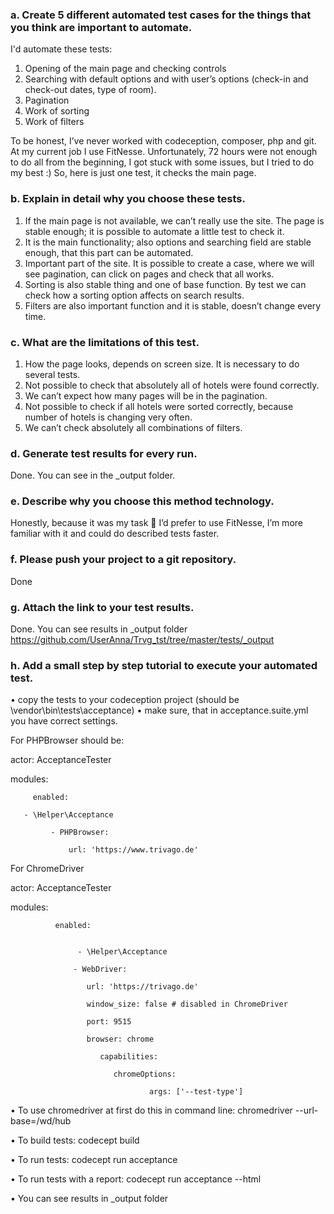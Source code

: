 ### a. Create 5 different automated test cases for the things that you think are important to automate.
I'd automate these tests:
1. Opening of the main page and checking controls 
2. Searching with default options and with user’s options (check-in and check-out dates, type of room). 
3. Pagination 
4. Work of sorting 
5. Work of filters 

To be honest, I’ve never worked with codeception, composer, php and git. At my current job I use FitNesse. 
Unfortunately, 72 hours were not enough to do all from the beginning, I got stuck with some issues, but I tried to do my best :) So, here is just one test, it checks the main page.

### b. Explain in detail why you choose these tests.
1. If the main page is not available, we can’t really use the site. The page is stable enough; it is possible to automate a little test to check it.
2. It is the main functionality; also options and searching field are stable enough, that this part can be automated.
3. Important part of the site. It is possible to create a case, where we will see pagination, can click on pages and check that all works.
4. Sorting is also stable thing and one of base function. By test we can check how a sorting option affects on search results.
5. Filters are also important function and it is stable, doesn’t change every time. 

### c. What are the limitations of this test.
1. How the page looks, depends on screen size. It is necessary to do several tests.
2. Not possible to check that absolutely all of hotels were found correctly.
3. We can’t expect how many pages will be in the pagination.
4. Not possible to check if all hotels were sorted correctly, because number of hotels is changing very often.
5. We can’t check absolutely all combinations of filters.
 
### d. Generate test results for every run.
Done. You can see in the _output folder.

### e. Describe why you choose this method technology.
Honestly, because it was my task  I’d prefer to use FitNesse, I’m more familiar with it and could do described tests faster.


### f. Please push your project to a git repository.
Done

 
### g. Attach the link to your test results.
Done. You can see results in _output folder 
https://github.com/UserAnna/Trvg_tst/tree/master/tests/_output 


### h. Add a small step by step tutorial to execute your automated test.

•	copy the tests to your codeception project (should be \vendor\bin\tests\acceptance)
•	make sure, that in acceptance.suite.yml you have correct settings. 

For PHPBrowser should be:

actor: AcceptanceTester

modules:
  			 
         enabled:
       
       - \Helper\Acceptance
      			 
             - PHPBrowser:
      				   
                 url: 'https://www.trivago.de'
                 
For ChromeDriver

actor: AcceptanceTester

modules:

  			  enabled:
          

       		       - \Helper\Acceptance
                  
                  - WebDriver:
                  
                     url: 'https://trivago.de'
                     
                     window_size: false # disabled in ChromeDriver
                     
                     port: 9515
                     
                     browser: chrome
                     
            	        capabilities:
                      
               		       chromeOptions: 
                         
                			       args: ['--test-type']
                             

•	To use chromedriver at first do this in command line: chromedriver --url-base=/wd/hub

•	To build tests: codecept build

•	To run tests: codecept run acceptance

•	To run tests with a report: codecept run acceptance --html

•	You can see results in _output folder


